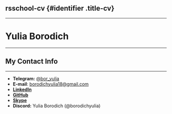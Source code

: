 <style>
    .title-cv{
        color: royalblue;
    }

    </style>

## rsschool-cv {#identifier .title-cv}

---

# Yulia Borodich

---

## My Contact Info

---

- **Telegram:** [@bor_yulia](https://t.me/bor_yulia)
- **E-mail**: [borodichyulia18@gmail.com](mailto:borodichyulia18@gmail.com)
- **[LinkedIn](https://www.linkedin.com/in/yulia-borodich/)**
- **[GitHub](https://github.com/borodichyulia)**
- **[Skype](https://join.skype.com/invite/fFvyB5qbNSAl)**
- **Discord:** Yulia Borodich (@borodichyulia)
